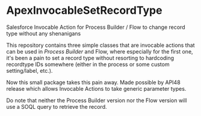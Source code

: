 # ApexInvocableSetRecordType
Salesforce Invocable Action for Process Builder / Flow to change record type without any shenanigans

This repository contains three simple classes that are invocable actions that can be used in *Process Builder* and Flow, where especially for the first one, it's been a pain to set a record type without resorting to hardcoding recordtype IDs somewhere (either in the process or some custom setting/label, etc.).

Now this small package takes this pain away. Made possible by API48 release which allows Invocable Actions to take generic parameter types.

Do note that neither the Process Builder version nor the Flow version will use a SOQL query to retrieve the record.
